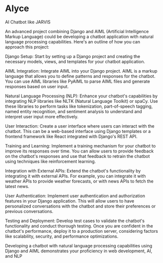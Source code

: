 # Alyce
AI Chatbot like JARVIS



An advanced project combining Django and AIML (Artificial Intelligence Markup Language) could be developing a chatbot application with natural language processing capabilities. Here's an outline of how you can approach this project:

Django Setup: Start by setting up a Django project and creating the necessary models, views, and templates for your chatbot application.

AIML Integration: Integrate AIML into your Django project. AIML is a markup language that allows you to define patterns and responses for the chatbot. You can use AIML libraries like PyAIML to parse AIML files and generate responses based on user input.

Natural Language Processing (NLP): Enhance your chatbot's capabilities by integrating NLP libraries like NLTK (Natural Language Toolkit) or spaCy. Use these libraries to perform tasks like tokenization, part-of-speech tagging, named entity recognition, and sentiment analysis to understand and interpret user input more effectively.

User Interaction: Create a user interface where users can interact with the chatbot. This can be a web-based interface using Django templates or a frontend framework like React integrated with Django's REST API.

Training and Learning: Implement a training mechanism for your chatbot to improve its responses over time. You can allow users to provide feedback on the chatbot's responses and use that feedback to retrain the chatbot using techniques like reinforcement learning.

Integration with External APIs: Extend the chatbot's functionality by integrating it with external APIs. For example, you can integrate it with weather APIs to provide weather forecasts, or with news APIs to fetch the latest news.

User Authentication: Implement user authentication and authorization features in your Django application. This will allow users to have personalized conversations with the chatbot and store their preferences or previous conversations.

Testing and Deployment: Develop test cases to validate the chatbot's functionality and conduct thorough testing. Once you are confident in the chatbot's performance, deploy it to a production server, considering factors like scalability, security, and performance optimizations.

Developing a chatbot with natural language processing capabilities using Django and AIML demonstrates your proficiency in web development, AI, and NLP

